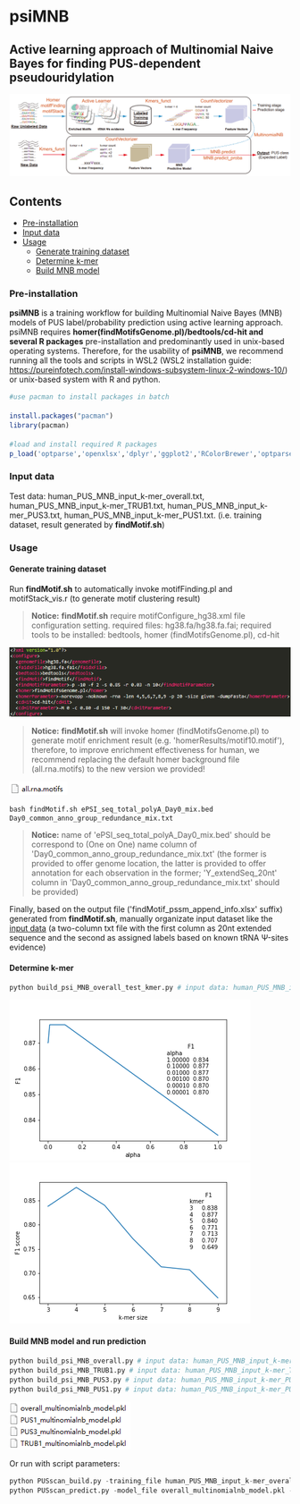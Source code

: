 # psiMNB

## Active learning approach of Multinomial Naive Bayes for finding PUS-dependent pseudouridylation

![psiMNB](psiMNB.png)

## Contents
- [Pre-installation](#pre-installation)
- [Input data](#input-data)
- [Usage](#Usage)
  - [Generate training dataset](#generate-training-dataset)
  - [Determine k-mer](#determine-k-mer)
  - [Build MNB model](#build-MNB-model)

### Pre-installation
**psiMNB** is a training workflow for building Multinomial Naive Bayes (MNB) models of PUS label/probability prediction using active learning approach. psiMNB requires **homer(findMotifsGenome.pl)/bedtools/cd-hit and several R packages** pre-installation and predominantly used in unix-based operating systems. Therefore, for the usability of **psiMNB**, we recommend running all the tools and scripts in WSL2 (WSL2 installation guide: https://pureinfotech.com/install-windows-subsystem-linux-2-windows-10/) or unix-based system with R and python.

```R
#use pacman to install packages in batch

install.packages("pacman")
library(pacman)

#load and install required R packages 
p_load('optparse','openxlsx','dplyr','ggplot2','RColorBrewer','optparse','motifStack','gridGraphics','stringr')
```
### Input data
Test data: human_PUS_MNB_input_k-mer_overall.txt, human_PUS_MNB_input_k-mer_TRUB1.txt, human_PUS_MNB_input_k-mer_PUS3.txt, human_PUS_MNB_input_k-mer_PUS1.txt. (i.e. training dataset, result generated by **findMotif.sh**)

### Usage

#### Generate training dataset

Run **findMotif.sh** to automatically invoke motifFinding.pl and motifStack_vis.r (to generate motif clustering result)

> **Notice:** **findMotif.sh** require motifConfigure_hg38.xml file configuration setting. required files: hg38.fa/hg38.fa.fai; required tools to be installed: bedtools, homer (findMotifsGenome.pl), cd-hit

![motifConfigure_hg38](motifConfigure_hg38.png)

> **Notice:** **findMotif.sh** will invoke homer (findMotifsGenome.pl) to generate motif enrichment result (e.g. 'homerResults/motif10.motif'), therefore, to improve enrichment effectiveness for human, we recommend replacing the default homer background file (all.rna.motifs) to the new version we provided!

![all.rna.motifs](all.rna.motifs.png)

```shell
bash findMotif.sh ePSI_seq_total_polyA_Day0_mix.bed Day0_common_anno_group_redundance_mix.txt
```

> **Notice:** name of 'ePSI_seq_total_polyA_Day0_mix.bed' should be correspond to (One on One) name column of 'Day0_common_anno_group_redundance_mix.txt' (the former is provided to offer genome location, the latter is provided to offer annotation for each observation in the former; 'Y_extendSeq_20nt' column in 'Day0_common_anno_group_redundance_mix.txt' should be provided)


Finally, based on the output file ('findMotif_pssm_append_info.xlsx' suffix) generated from **findMotif.sh**, manually organizate input dataset like the [input data](#input-data) (a two-column txt file with the first column as 20nt extended sequence and the second as assigned labels based on known tRNA Ψ-sites evidence)

#### Determine k-mer
```python
python build_psi_MNB_overall_test_kmer.py # input data: human_PUS_MNB_input_k-mer_overall.txt is loaded
```

![alpha_plot](alpha_plot.png) ![kmer_plot](kmer_plot.png)

#### Build MNB model and run prediction
```python
python build_psi_MNB_overall.py # input data: human_PUS_MNB_input_k-mer_overall.txt is loaded
python build_psi_MNB_TRUB1.py # input data: human_PUS_MNB_input_k-mer_TRUB1.txt is loaded
python build_psi_MNB_PUS3.py # input data: human_PUS_MNB_input_k-mer_PUS3.txt is loaded
python build_psi_MNB_PUS1.py # input data: human_PUS_MNB_input_k-mer_PUS1.txt is loaded
```

![model_result](model_result.png)

Or run with script parameters:

```python
python PUSscan_build.py -training_file human_PUS_MNB_input_k-mer_overall.txt -model_name overall -to_predict Day0_common_anno_group_redundance_mix.txt -output_dir /public/home/chenzr/PSI_Seq_brainCell/A1-A12-totalRNA-result/psiFinder_ANN_res/PUSscan_test 
python PUSscan_predict.py -model_file overall_multinomialnb_model.pkl -to_predict Day0_common_anno_group_redundance_mix.txt -output_dir /public/home/chenzr/PSI_Seq_brainCell/A1-A12-totalRNA-result/psiFinder_ANN_res/PUSscan_test
```
